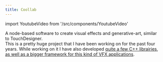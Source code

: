 ```yaml
---
title: Coollab
---
```


import YoutubeVideo from '/src/components/YoutubeVideo'

A node-based software to create visual effects and generative-art, similar to TouchDesigner.<br/>
This is a pretty huge project that I have been working on for the past four years. While working on it I have also developed [quite a few C++ librairies, as well as a bigger framework for this kind of VFX applications](https://github.com/CoolLibs).

<YoutubeVideo url="jsjkjCQCPno"/>
<br/><br/>

